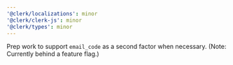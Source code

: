 ```yaml
---
'@clerk/localizations': minor
'@clerk/clerk-js': minor
'@clerk/types': minor
---
```


Prep work to support `email_code` as a second factor when necessary. (Note: Currently behind a feature flag.)

